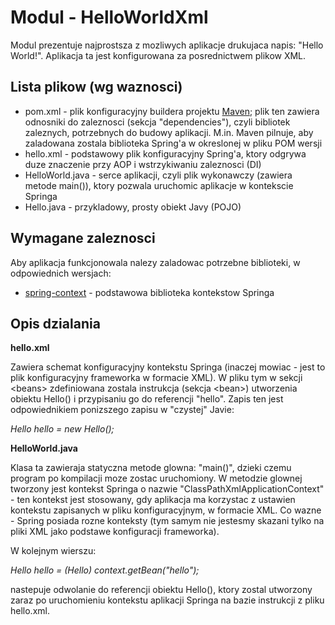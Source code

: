 Modul - HelloWorldXml
=====================

Modul prezentuje najprostsza z mozliwych aplikacje drukujaca napis: "Hello World!". Aplikacja ta jest konfigurowana za posrednictwem plikow XML.


Lista plikow (wg waznosci)
--------------------------

 * pom.xml - plik konfiguracyjny buildera projektu [Maven](http://4programmers.net/Java/Maven#id-A-moe-by-tak-Maven); plik ten zawiera 
   odnosniki do zaleznosci (sekcja "dependencies"), czyli bibliotek zaleznych, potrzebnych do budowy aplikacji. M.in. Maven pilnuje, aby 
   zaladowana zostala biblioteka Spring'a w okreslonej w pliku POM wersji
 * hello.xml - podstawowy plik konfiguracyjny Spring'a, ktory odgrywa duze znaczenie przy AOP i wstrzykiwaniu zaleznosci (DI)
 * HelloWorld.java - serce aplikacji, czyli plik wykonawczy (zawiera metode main()), ktory pozwala uruchomic aplikacje w kontekscie Springa
 * Hello.java - przykladowy, prosty obiekt Javy (POJO)


Wymagane zaleznosci
-------------------

Aby aplikacja funkcjonowala nalezy zaladowac potrzebne biblioteki, w odpowiednich wersjach:

 * [spring-context](http://search.maven.org/#artifactdetails|org.springframework|spring-context|3.2.14.RELEASE|jar) - podstawowa biblioteka 
   kontekstow Springa

Opis dzialania
--------------

**hello.xml**

Zawiera schemat konfiguracyjny kontekstu Springa (inaczej mowiac - jest to plik konfiguracyjny frameworka w formacie XML).
W pliku tym w sekcji \<beans\> zdefiniowana zostala instrukcja (sekcja \<bean\>) utworzenia obiektu Hello() i przypisaniu go do referencji "hello".
Zapis ten jest odpowiednikiem ponizszego zapisu w "czystej" Javie:

*Hello hello = new Hello();*


**HelloWorld.java**

Klasa ta zawieraja statyczna metode glowna: "main()", dzieki czemu program po kompilacji moze zostac uruchomiony.
W metodzie glownej tworzony jest kontekst Springa o nazwie "ClassPathXmlApplicationContext" - ten kontekst jest stosowany, gdy aplikacja ma 
korzystac z ustawien kontekstu zapisanych w pliku konfiguracyjnym, w formacie XML. Co wazne - Spring posiada rozne konteksty (tym samym nie 
jestesmy skazani tylko na pliki XML jako podstawe konfiguracji frameworka).

W kolejnym wierszu:

*Hello hello = (Hello) context.getBean("hello");*

nastepuje odwolanie do referencji obiektu Hello(), ktory zostal utworzony zaraz po uruchomieniu kontekstu aplikacji Springa na bazie instrukcji z 
pliku hello.xml.